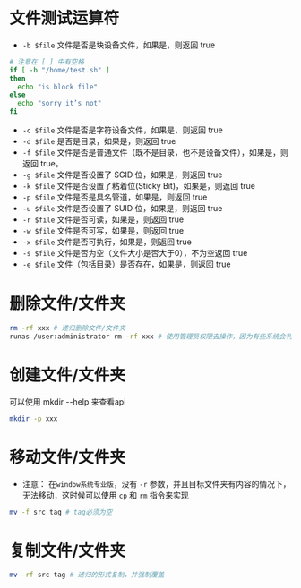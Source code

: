 # 文件测试运算符
- `-b $file` 文件是否是块设备文件，如果是，则返回 true
``` bash
# 注意在 [ ] 中有空格
if [ -b "/home/test.sh" ]
then
  echo "is block file"
else
  echo "sorry it’s not"
fi
```
- `-c $file` 文件是否是字符设备文件，如果是，则返回 true
- `-d $file` 是否是目录，如果是，则返回 true
- `-f $file` 文件是否是普通文件（既不是目录，也不是设备文件），如果是，则返回 true。
- `-g $file` 文件是否设置了 SGID 位，如果是，则返回 true
- `-k $file` 文件是否设置了粘着位(Sticky Bit)，如果是，则返回 true
- `-p $file` 文件是否是具名管道，如果是，则返回 true
- `-u $file` 文件是否设置了 SUID 位，如果是，则返回 true
- `-r $file` 文件是否可读，如果是，则返回 true
- `-w $file` 文件是否可写，如果是，则返回 true
- `-x $file` 文件是否可执行，如果是，则返回 true
- `-s $file` 文件是否为空（文件大小是否大于0），不为空返回 true
- `-e $file` 文件（包括目录）是否存在，如果是，则返回 true

# 删除文件/文件夹
``` bash
rm -rf xxx # 递归删除文件/文件夹
runas /user:administrator rm -rf xxx # 使用管理员权限去操作，因为有些系统会判断: 如果文件夹有内容，就需要鉴权
```
# 创建文件/文件夹
可以使用 mkdir --help 来查看api
``` bash
mkdir -p xxx
```

# 移动文件/文件夹
- 注意：
在`window系统专业版`，没有 `-r` 参数，并且目标文件夹有内容的情况下，无法移动，这时候可以使用 `cp` 和 `rm` 指令来实现
``` bash
mv -f src tag # tag必须为空
```

# 复制文件/文件夹
``` bash
mv -rf src tag # 递归的形式复制，并强制覆盖
```